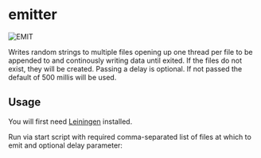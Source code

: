 # emitter

![EMIT](http://www.transtutors.com/Uploadfile/CMS_Images/3278_Common%20Emitter%20n-p-n%20Transistor.JPG)

Writes random strings to multiple files opening up one thread per file to be appended to and continously writing data until exited. If the files do not exist, they will be created. Passing a delay is optional. If not passed the default of 500 millis will be used.

## Usage

You will first need [Leiningen](https://github.com/technomancy/leiningen) installed.

Run via start script with required comma-separated list of files at which to emit and optional delay parameter:

```./bin/start /tmp/log-1.txt,/tmp/log-2.txt 200
```